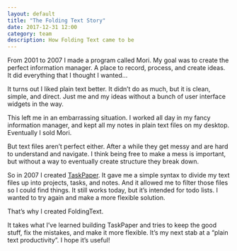 ```yaml
---
layout: default
title: "The Folding Text Story"
date: 2017-12-31 12:00
category: team
description: How Folding Text came to be
---
```


From 2001 to 2007 I made a program called Mori. My goal was to create the perfect information manager. A place to record, process, and create ideas. It did everything that I thought I wanted…

It turns out I liked plain text better. It didn’t do as much, but it is clean, simple, and direct. Just me and my ideas without a bunch of user interface widgets in the way.

This left me in an embarrassing situation. I worked all day in my fancy information manager, and kept all my notes in plain text files on my desktop. Eventually I sold Mori.

But text files aren’t perfect either. After a while they get messy and are hard to understand and navigate. I think being free to make a mess is important, but without a way to eventually create structure they break down.

So in 2007 I created [TaskPaper](https://itunes.apple.com/us/app/taskpaper/id424281111?mt=12&uo=4&at=11l9Nf). It gave me a simple syntax to divide my text files up into projects, tasks, and notes. And it allowed me to filter those files so I could find things. It still works today, but it’s intended for todo lists. I wanted to try again and make a more flexible solution.

That’s why I created FoldingText.

It takes what I’ve learned building TaskPaper and tries to keep the good stuff, fix the mistakes, and make it more flexible. It’s my next stab at a “plain text productivity”. I hope it’s useful!